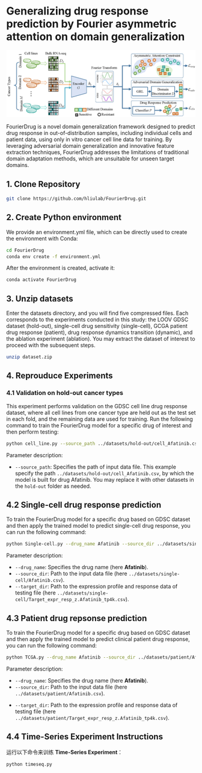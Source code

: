 # Generalizing drug response prediction by Fourier asymmetric attention on domain generalization
![Screenshot](framework.png)

FourierDrug is a novel domain generalization framework designed to predict drug response in out-of-distribution samples, including individual cells and patient data, using only in vitro cancer cell line data for training. By leveraging adversarial domain generalization and innovative feature extraction techniques, FourierDrug addresses the limitations of traditional domain adaptation methods, which are unsuitable for unseen target domains.


## 1.  Clone Repository

~~~bash
git clone https://github.com/hliulab/FourierDrug.git
~~~

## 2. Create Python environment

We provide an environment.yml file, which can be directly used to create the environment with Conda:

```bash
cd FourierDrug
conda env create -f environment.yml
```

After the environment is created, activate it:

```bash
conda activate FourierDrug
```


## 3. Unzip datasets
Enter the datasets directory, and you will find five compressed files. Each corresponds to the experiments conducted in this study: the LOOV GDSC dataset (hold-out), single-cell drug sensitivity (single-cell), GCGA patient drug response (patient), drug response dynamics transition (dynamic), and the ablation experiment (ablation). You may extract the dataset of interest to proceed with the subsequent steps.
~~~bash
unzip dataset.zip
~~~

## 4. Reprouduce Experiments
### 4.1 Validation on hold-out cancer types 

This experiment performs validation on the GDSC cell line drug response dataset, where all cell lines from one cancer type are held out as the test set in each fold, and the remaining data are used for training. Run the following command to train the FourierDrug model for a specific drug of interest and then perform testing:

```bash
python cell_line.py --source_path ../datasets/hold-out/cell_Afatinib.csv
```

Parameter description:

- `--source_path`: Specifies the path of input data file. This example specify the path `../datasets/hold-out/cell_Afatinib.csv`, by which the model is built for drug Afatinib. You may replace it with other datasets in the `hold-out` folder as needed.



## 4.2 Single-cell drug response prediction

To train the FourierDrug model for a specific drug based on GDSC dataset and then apply the trained model to predict single-cell drug response, you can run the following command:

```bash
python Single-cell.py --drug_name Afatinib --source_dir ../datasets/single-cell/Afatinib.csv --target_dir ../datasets/single-cell/Target_expr_resp_z.Afatinib_tp4k.csv
```

Parameter description:

* `--drug_name`: Specifies the drug name (here **Afatinib**).
* `--source_dir`: Path to the input data file (here `../datasets/single-cell/Afatinib.csv`).
* `--target_dir`: Path to the expression profile and response data of testing file (here `../datasets/single-cell/Target_expr_resp_z.Afatinib_tp4k.csv`).


## 4.3 Patient drug repsonse prediction
To train the FourierDrug model for a specific drug based on GDSC dataset and then apply the trained model to predict clinical patient drug response, you can run the following command:

```bash
python TCGA.py --drug_name Afatinib --source_dir ../datasets/patient/Afatinib.csv --target_dir ../datasets/patient/Target_expr_resp_z.Afatinib_tp4k.csv
```

Parameter description:

* `--drug_name`: Specifies the drug name (here **Afatinib**).
* `--source_dir`: Path to the input data file (here `../datasets/patient/Afatinib.csv`).
- `--target_dir`: Path to the expression profile and response data of testing file (here `../datasets/patient/Target_expr_resp_z.Afatinib_tp4k.csv`).



## 4.4 Time-Series Experiment Instructions

运行以下命令来训练 **Time-Series Experiment**：

```bash
python timeseq.py
```
